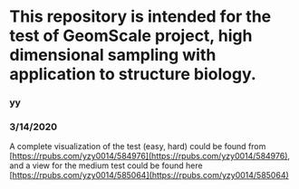 # This repository is intended for the test of GeomScale project, high dimensional sampling with application to structure biology.
### yy
### 3/14/2020
A complete visualization of the test (easy, hard) could be found from [https://rpubs.com/yzy0014/584976](https://rpubs.com/yzy0014/584976), and a view for the medium test could be found here [https://rpubs.com/yzy0014/585064](https://rpubs.com/yzy0014/585064)
